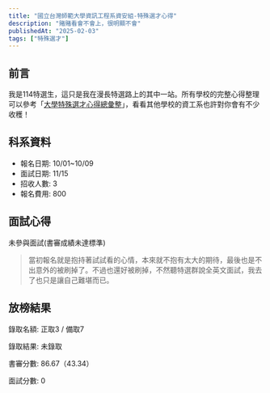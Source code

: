 ```yaml
---
title: "國立台灣師範大學資訊工程系資安組-特殊選才心得"
description: "賭賭看會不會上，很明顯不會"
publishedAt: "2025-02-03"
tags: ["特殊選才"]
---
```


## 前言

我是114特選生，這只是我在漫長特選路上的其中一站。所有學校的完整心得整理可以參考「[大學特殊選才心得總彙整](/blogs/special)」，看看其他學校的資工系也許對你會有不少收穫！

## 科系資料

- 報名日期: 10/01~10/09
- 面試日期: 11/15
- 招收人數: 3
- 報名費用: 800

## 面試心得

未參與面試(書審成績未達標準)

> 當初報名就是抱持著試試看的心情，本來就不抱有太大的期待，最後也是不出意外的被刷掉了。不過也還好被刷掉，不然聽特選群說全英文面試，我去了也只是讓自己難堪而已。

## 放榜結果

錄取名額: 正取3 / 備取7

錄取結果: 未錄取

書審分數: 86.67（43.34）

面試分數: 0
